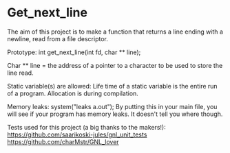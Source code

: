 # Get_next_line

The aim of this project is to make a function that returns a line ending with a newline, read from a file descriptor.

Prototype: int get_next_line(int fd, char ** line);

Char ** line = the address of a pointer to a character to be used to store the line read.


Static variable(s) are allowed: Life time of a static variable is the entire run of a program. Allocation is during compilation.


Memory leaks: system("leaks a.out"); By putting this in your main file, you will see if your program has memory leaks. It doesn't tell you where though.

Tests used for this project (a big thanks to the makers!):
https://github.com/saarikoski-jules/gnl_unit_tests
https://github.com/charMstr/GNL_lover
